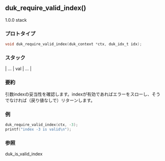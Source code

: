 ## duk_require_valid_index() 

1.0.0 stack

### プロトタイプ

```c
void duk_require_valid_index(duk_context *ctx, duk_idx_t idx);
```

### スタック

| ... | val | ... |

### 要約

引数indexの妥当性を確認します。indexが有効であればエラーをスローし、そうでなければ（戻り値なしで）リターンします。


### 例

```c
duk_require_valid_index(ctx, -3);
printf("index -3 is valid\n");
```

### 参照

duk_is_valid_index